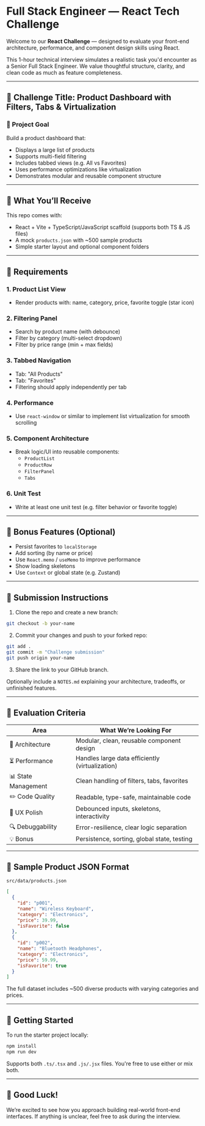 # Full Stack Engineer — React Tech Challenge

Welcome to our **React Challenge** — designed to evaluate your front-end architecture, performance, and component design skills using React.

This 1-hour technical interview simulates a realistic task you'd encounter as a Senior Full Stack Engineer. We value thoughtful structure, clarity, and clean code as much as feature completeness.

---

## 🔹 Challenge Title: Product Dashboard with Filters, Tabs & Virtualization

### 📄 Project Goal

Build a product dashboard that:
- Displays a large list of products
- Supports multi-field filtering
- Includes tabbed views (e.g. All vs Favorites)
- Uses performance optimizations like virtualization
- Demonstrates modular and reusable component structure

---

## 📂 What You’ll Receive

This repo comes with:
- React + Vite + TypeScript/JavaScript scaffold (supports both TS & JS files)
- A mock `products.json` with ~500 sample products
- Simple starter layout and optional component folders

---

## 🔹 Requirements

### 1. Product List View
- Render products with: name, category, price, favorite toggle (star icon)

### 2. Filtering Panel
- Search by product name (with debounce)
- Filter by category (multi-select dropdown)
- Filter by price range (min + max fields)

### 3. Tabbed Navigation
- Tab: "All Products"
- Tab: "Favorites"
- Filtering should apply independently per tab

### 4. Performance
- Use `react-window` or similar to implement list virtualization for smooth scrolling

### 5. Component Architecture
- Break logic/UI into reusable components:
  - `ProductList`
  - `ProductRow`
  - `FilterPanel`
  - `Tabs`

### 6. Unit Test
- Write at least one unit test (e.g. filter behavior or favorite toggle)

---

## 📆 Bonus Features (Optional)

- Persist favorites to `localStorage`
- Add sorting (by name or price)
- Use `React.memo` / `useMemo` to improve performance
- Show loading skeletons
- Use `Context` or global state (e.g. Zustand)

---

## 🔹 Submission Instructions

1. Clone the repo and create a new branch:
```bash
git checkout -b your-name
```

2. Commit your changes and push to your forked repo:
```bash
git add .
git commit -m "Challenge submission"
git push origin your-name
```

3. Share the link to your GitHub branch.

Optionally include a `NOTES.md` explaining your architecture, tradeoffs, or unfinished features.

---

## 🔹 Evaluation Criteria

| Area               | What We’re Looking For                          |
| ------------------ | ----------------------------------------------- |
| 🧠 Architecture     | Modular, clean, reusable component design       |
| ⏳ Performance      | Handles large data efficiently (virtualization) |
| 📊 State Management | Clean handling of filters, tabs, favorites      |
| ✏️ Code Quality     | Readable, type-safe, maintainable code          |
| 🚪 UX Polish        | Debounced inputs, skeletons, interactivity      |
| 🔍 Debuggability    | Error-resilience, clear logic separation        |
| 💡 Bonus            | Persistence, sorting, global state, testing     |

---

## 🌟 Sample Product JSON Format

`src/data/products.json`
```json
[
  {
    "id": "p001",
    "name": "Wireless Keyboard",
    "category": "Electronics",
    "price": 39.99,
    "isFavorite": false
  },
  {
    "id": "p002",
    "name": "Bluetooth Headphones",
    "category": "Electronics",
    "price": 59.99,
    "isFavorite": true
  }
]
```

The full dataset includes ~500 diverse products with varying categories and prices.

---

## 🚀 Getting Started

To run the starter project locally:
```bash
npm install
npm run dev
```

Supports both `.ts/.tsx` and `.js/.jsx` files. You're free to use either or mix both.

---

## 🙌 Good Luck!

We’re excited to see how you approach building real-world front-end interfaces.
If anything is unclear, feel free to ask during the interview.
